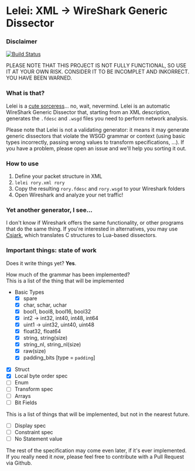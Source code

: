 Lelei: XML -> WireShark Generic Dissector
=========================================

### Disclaimer ###
[![Build Status](https://travis-ci.org/alfateam123/lelei.svg?branch=master)](https://travis-ci.org/alfateam123/lelei)

PLEASE NOTE THAT THIS PROJECT IS NOT FULLY FUNCTIONAL, SO USE IT AT YOUR OWN RISK. CONSIDER IT TO BE INCOMPLET AND INKORRECT. YOU HAVE BEEN WARNED.

### What is that? ###

Lelei is a [cute sorceress](http://gate-thus-the-jsdf-fought-there.wikia.com/wiki/Lelei_La_Lalena)... no, wait, nevermind.
Lelei is an automatic WireShark Generic Dissector that, starting from an XML description,
generates the `.fdesc` and `.wsgd` files you need to perform network analysis.

Please note that Lelei is not a validating generator: it means it may generate generic
dissectors that violate the WSGD grammar or context (using basic types incorrectly, 
passing wrong values to transform specifications, ...). If you have a problem,
please open an issue and we'll help you sorting it out.

### How to use ###

1. Define your packet structure in XML
2. `lelei rory.xml rory`
3. Copy the resulting `rory.fdesc` and `rory.wsgd` to your Wireshark folders
4. Open Wireshark and analyze your net traffic!

### Yet another generator, I see... ###

I don't know if Wireshark offers the same functionality, or other programs that do
the same thing.
If you're interested in alternatives, you may use [Csjark](https://csjark.readthedocs.org/en/latest/),
which translates C structures to Lua-based dissectors.

### Important things: state of work ###

Does it write things yet? **Yes**.

How much of the grammar has been implemented?  
This is a list of the thing that will be implemented

- Basic Types
  - [x] spare
  - [x] char, schar, uchar
  - [x] bool1, bool8, bool16, bool32
  - [x]  int2 ->  int32,  int40,  int48, int64
  - [x] uint1 -> uint32, uint40, uint48
  - [x] float32, float64
  - [x] string, string(size)
  - [x] string_nl, string_nl(size)
  - [x] raw(size)
  - [x] padding_bits [type = `padding`]

- [x] Struct
- [x] Local byte order spec
- [ ] Enum
- [ ] Transform spec
- [ ] Arrays
- [ ] Bit Fields

This is a list of things that will be implemented,
but not in the nearest future.

- [ ] Display spec
- [ ] Constraint spec
- [ ] No Statement value

The rest of the specification may come even later, if it's ever implemented.
If you really need it _now_, please feel free to contribute with a Pull Request
via Github.